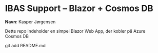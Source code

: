 # IBAS Support – Blazor + Cosmos DB

**Navn:** Kasper Jørgensen

Dette repo indeholder en simpel Blazor Web App, der kobler på Azure Cosmos DB

git add README.md

